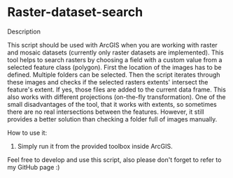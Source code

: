 # Raster-dataset-search
Description

This script should be used with ArcGIS when you are working with raster and mosaic datasets (currently only raster datasets are implemented). This tool helps to search rasters by choosing a field with a custom value from a selected feature class (polygon). First the location of the images has to be defined. Multiple folders can be selected. Then the script iterates through these images and checks if the selected rasters extents' intersect the feature's extent. If yes, those files are added to the current data frame. This also works with different projections (on-the-fly transformation). One of the small disadvantages of the tool, that it works with extents, so sometimes there are no real intersections between the features. However, it still provides a better solution than checking a folder full of images manually.


How to use it:

1. Simply run it from the provided toolbox inside ArcGIS.


Feel free to develop and use this script, also please don't forget to refer to my GitHub page :)
